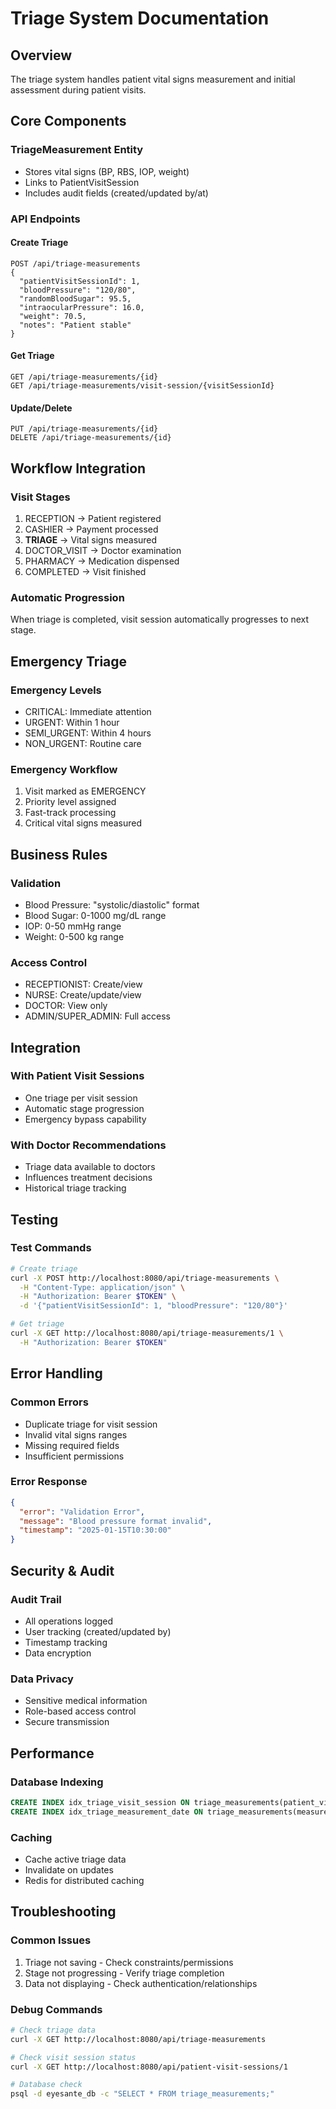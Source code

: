 # Triage System Documentation

## Overview
The triage system handles patient vital signs measurement and initial assessment during patient visits.

## Core Components

### TriageMeasurement Entity
- Stores vital signs (BP, RBS, IOP, weight)
- Links to PatientVisitSession
- Includes audit fields (created/updated by/at)

### API Endpoints

#### Create Triage
```
POST /api/triage-measurements
{
  "patientVisitSessionId": 1,
  "bloodPressure": "120/80",
  "randomBloodSugar": 95.5,
  "intraocularPressure": 16.0,
  "weight": 70.5,
  "notes": "Patient stable"
}
```

#### Get Triage
```
GET /api/triage-measurements/{id}
GET /api/triage-measurements/visit-session/{visitSessionId}
```

#### Update/Delete
```
PUT /api/triage-measurements/{id}
DELETE /api/triage-measurements/{id}
```

## Workflow Integration

### Visit Stages
1. RECEPTION → Patient registered
2. CASHIER → Payment processed  
3. **TRIAGE** → Vital signs measured
4. DOCTOR_VISIT → Doctor examination
5. PHARMACY → Medication dispensed
6. COMPLETED → Visit finished

### Automatic Progression
When triage is completed, visit session automatically progresses to next stage.

## Emergency Triage

### Emergency Levels
- CRITICAL: Immediate attention
- URGENT: Within 1 hour
- SEMI_URGENT: Within 4 hours  
- NON_URGENT: Routine care

### Emergency Workflow
1. Visit marked as EMERGENCY
2. Priority level assigned
3. Fast-track processing
4. Critical vital signs measured

## Business Rules

### Validation
- Blood Pressure: "systolic/diastolic" format
- Blood Sugar: 0-1000 mg/dL range
- IOP: 0-50 mmHg range
- Weight: 0-500 kg range

### Access Control
- RECEPTIONIST: Create/view
- NURSE: Create/update/view
- DOCTOR: View only
- ADMIN/SUPER_ADMIN: Full access

## Integration

### With Patient Visit Sessions
- One triage per visit session
- Automatic stage progression
- Emergency bypass capability

### With Doctor Recommendations
- Triage data available to doctors
- Influences treatment decisions
- Historical triage tracking

## Testing

### Test Commands
```bash
# Create triage
curl -X POST http://localhost:8080/api/triage-measurements \
  -H "Content-Type: application/json" \
  -H "Authorization: Bearer $TOKEN" \
  -d '{"patientVisitSessionId": 1, "bloodPressure": "120/80"}'

# Get triage
curl -X GET http://localhost:8080/api/triage-measurements/1 \
  -H "Authorization: Bearer $TOKEN"
```

## Error Handling

### Common Errors
- Duplicate triage for visit session
- Invalid vital signs ranges
- Missing required fields
- Insufficient permissions

### Error Response
```json
{
  "error": "Validation Error",
  "message": "Blood pressure format invalid",
  "timestamp": "2025-01-15T10:30:00"
}
```

## Security & Audit

### Audit Trail
- All operations logged
- User tracking (created/updated by)
- Timestamp tracking
- Data encryption

### Data Privacy
- Sensitive medical information
- Role-based access control
- Secure transmission

## Performance

### Database Indexing
```sql
CREATE INDEX idx_triage_visit_session ON triage_measurements(patient_visit_session_id);
CREATE INDEX idx_triage_measurement_date ON triage_measurements(measurement_date);
```

### Caching
- Cache active triage data
- Invalidate on updates
- Redis for distributed caching

## Troubleshooting

### Common Issues
1. Triage not saving - Check constraints/permissions
2. Stage not progressing - Verify triage completion
3. Data not displaying - Check authentication/relationships

### Debug Commands
```bash
# Check triage data
curl -X GET http://localhost:8080/api/triage-measurements

# Check visit session status  
curl -X GET http://localhost:8080/api/patient-visit-sessions/1

# Database check
psql -d eyesante_db -c "SELECT * FROM triage_measurements;"
``` 